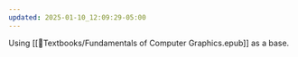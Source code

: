 ```yaml
---
updated: 2025-01-10_12:09:29-05:00
---
```


Using [[📗Textbooks/Fundamentals of Computer Graphics.epub]] as a base.

